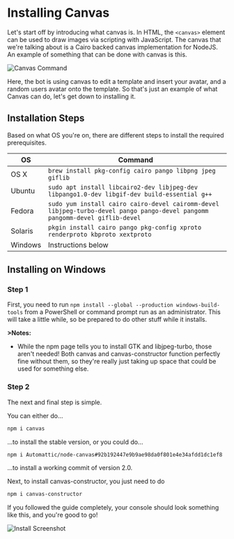 # Installing Canvas

Let's start off by introducing what canvas is. In HTML, the `<canvas>` element can be used to draw images via scripting with JavaScript. The canvas that we're talking about is a Cairo backed canvas implementation for NodeJS. An example of something that can be done with canvas is this.

![Canvas Command](https://github.com/kyranet/canvasConstructor/blob/master/guides/assets/canvas-example.png)

Here, the bot is using canvas to edit a template and insert your avatar, and a random users avatar onto the template. So that's just an example of what Canvas can do, let's get down to installing it.

## Installation Steps

Based on what OS you're on, there are different steps to install the required prerequisites.

OS | Command
----- | -----
OS X | `brew install pkg-config cairo pango libpng jpeg giflib`
Ubuntu | `sudo apt install libcairo2-dev libjpeg-dev libpango1.0-dev libgif-dev build-essential g++`
Fedora | `sudo yum install cairo cairo-devel cairomm-devel libjpeg-turbo-devel pango pango-devel pangomm pangomm-devel giflib-devel`
Solaris | `pkgin install cairo pango pkg-config xproto renderproto kbproto xextproto`
Windows | Instructions below

## Installing on Windows

### Step 1

First, you need to run `npm install --global --production windows-build-tools` from a PowerShell or command prompt run as an administrator. This will take a little while, so be prepared to do other stuff while it installs.

**>Notes:**

- While the npm page tells you to install GTK and libjpeg-turbo, those aren't needed! Both canvas and canvas-constructor function perfectly fine without them, so they're really just taking up space that could be used for something else.

### Step 2

The next and final step is simple.

You can either do...

```bash
npm i canvas
```

...to install the stable version, or you could do...

```bash
npm i Automattic/node-canvas#92b192447e9b9ae98da0f801e4e34afdd1dc1ef8
```

...to install a working commit of version 2.0.

Next, to install canvas-constructor, you just need to do

```bash
npm i canvas-constructor
```

If you followed the guide completely, your console should look something like this, and you're good to go!

![Install Screenshot](https://github.com/kyranet/canvasConstructor/blob/master/guides/assets/installation-screenshot.png)
